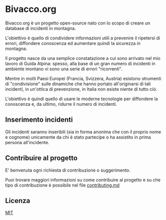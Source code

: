 # Bivacco.org

Bivacco.org è un progetto open-source nato con lo scopo di creare un database di incidenti in montagna. 

L'obiettivo è quello di condividere informazioni utili a prevenire il ripetersi di errori, diffondere conoscenza ed aumentare quindi la sicurezza in montagna.  

Il progetto nasce da una semplice constatazione a cui sono arrivato nel mio lavoro di Guida Alpina: spesso, alla base di un gran numero di incidenti in ambiente montano vi sono una serie di errori "ricorrenti".  

Mentre in molti Paesi Europei (Francia, Svizzera, Austria) esistono strumenti di "condivisione" sulle dinamiche che hanno portato all'originarsi di tali incidenti, in un'ottica di prevenzione, in Italia non esiste niente di tutto ciò.

L'obiettivo è quindi quello di usare le moderne tecnologie per diffondere la conoscenza e, da ultimo, ridurre il numero di incidenti. 

## Inserimento incidenti

Gli incidenti saranno inseribili (sia in forma anonima che con il proprio nome e cognome) unicamente da chi è stato partecipe o ha assistito in prima persona all'incidente. 


## Contribuire al progetto
E' benvenuta ogni richiesta di contribuzione o suggerimento.

Puoi trovare maggiori informazioni su come contribuire al progetto e su che tipo di contribuzione è possibile nel file [contributing.md](/CONTRIBUTING.md)  

## Licenza
[MIT](https://choosealicense.com/licenses/mit/)